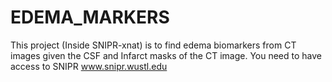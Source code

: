 # EDEMA_MARKERS
This project (Inside SNIPR-xnat) is to find edema biomarkers from CT images given the CSF and Infarct masks of the CT image.
You need to have access to SNIPR www.snipr.wustl.edu
